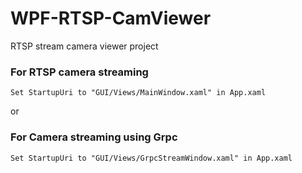 # WPF-RTSP-CamViewer
RTSP stream camera viewer project

### For RTSP camera streaming
```
Set StartupUri to "GUI/Views/MainWindow.xaml" in App.xaml
```
or

### For Camera streaming using Grpc
```
Set StartupUri to "GUI/Views/GrpcStreamWindow.xaml" in App.xaml
```
